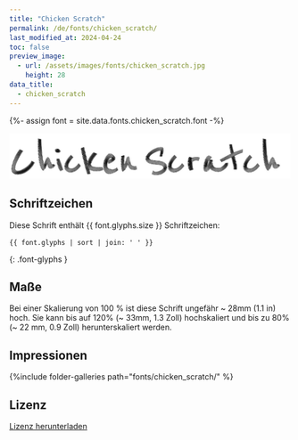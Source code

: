 ```yaml
---
title: "Chicken Scratch"
permalink: /de/fonts/chicken_scratch/
last_modified_at: 2024-04-24
toc: false
preview_image:
  - url: /assets/images/fonts/chicken_scratch.jpg
    height: 28
data_title:
  - chicken_scratch
---
```

{%- assign font = site.data.fonts.chicken_scratch.font -%}

![chicken_scratch](/assets/images/fonts/chicken_scratch.jpg)

## Schriftzeichen

Diese Schrift enthält  {{ font.glyphs.size }} Schriftzeichen:

```
{{ font.glyphs | sort | join: ' ' }}
```
{: .font-glyphs }

## Maße

Bei einer Skalierung von 100 % ist diese Schrift ungefähr ~ 28mm (1.1 in) hoch. 
Sie kann bis auf 120% (~ 33mm, 1.3 Zoll) hochskaliert und bis zu 80% (~ 22 mm, 0.9 Zoll) herunterskaliert werden.

## Impressionen

{%include folder-galleries path="fonts/chicken_scratch/" %}


## Lizenz

[Lizenz herunterladen](https://github.com/inkstitch/inkstitch/tree/main/fonts/violin_serif/LICENSE)

